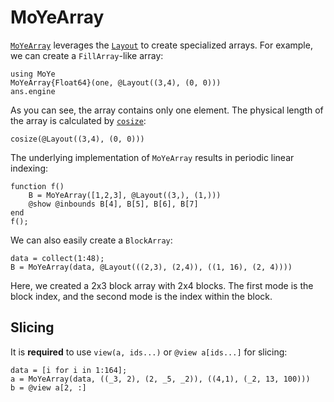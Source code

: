 # MoYeArray

[`MoYeArray`](@ref) leverages the [`Layout`](@ref) to create specialized arrays. For example, we can create a `FillArray`-like array:

```@repl array
using MoYe
MoYeArray{Float64}(one, @Layout((3,4), (0, 0)))
ans.engine
```
As you can see, the array contains only one element. The physical length of the array is calculated by [`cosize`](@ref):
```@repl array
cosize(@Layout((3,4), (0, 0)))
```

The underlying implementation of `MoYeArray` results in periodic linear indexing:
```@repl array
function f()
    B = MoYeArray([1,2,3], @Layout((3,), (1,)))
    @show @inbounds B[4], B[5], B[6], B[7]
end
f();
```

We can also easily create a `BlockArray`:
```@repl array
data = collect(1:48);
B = MoYeArray(data, @Layout(((2,3), (2,4)), ((1, 16), (2, 4))))
```
Here, we created a 2x3 block array with 2x4 blocks. The first mode is the block index, and the second mode is the index within the block.


## Slicing

It is **required** to use `view(a, ids...)` or `@view a[ids...]` for slicing:
```@repl array
data = [i for i in 1:164];
a = MoYeArray(data, ((_3, 2), (2, _5, _2)), ((4,1), (_2, 13, 100)))
b = @view a[2, :]
```